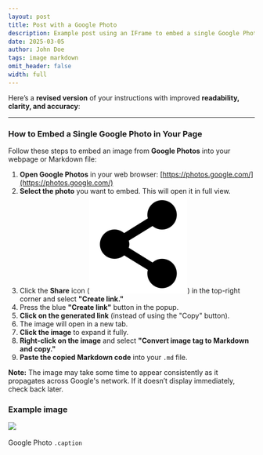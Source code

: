 ```yaml
---
layout: post
title: Post with a Google Photo
description: Example post using an IFrame to embed a single Google Photo.
date: 2025-03-05
author: John Doe
tags: image markdown
omit_header: false
width: full
---
```


Here’s a **revised version** of your instructions with improved **readability, clarity, and accuracy**:

---

### **How to Embed a Single Google Photo in Your Page**  

Follow these steps to embed an image from **Google Photos** into your webpage or Markdown file:  

1. **Open Google Photos** in your web browser: [https://photos.google.com/](https://photos.google.com/)  
2. **Select the photo** you want to embed. This will open it in full view.  
3. Click the **Share** icon (![](/static/images/share.svg)) in the top-right corner and select **"Create link."**  
4. Press the blue **"Create link"** button in the popup.  
5. **Click on the generated link** (instead of using the "Copy" button).  
6. The image will open in a new tab.  
7. **Click the image** to expand it fully.  
8. **Right-click on the image** and select **"Convert image tag to Markdown and copy."**  
9. **Paste the copied Markdown code** into your `.md` file.  

**Note:** The image may take some time to appear consistently as it propagates across Google's network. If it doesn’t display immediately, check back later. 

### Example image

![](https://lh3.googleusercontent.com/pw/AP1GczMa4R3nSACuFjsFVUSCfUvjZ6nV5X-7h_ezcbNZxHEMHPVkkt8QdI9XKjAuejKPpxQ52BCQmmqLTRKZe2Ar71U8I0KrNnJK7jtc3q9b9bFgZUA-Xbf21xRzmp2a6U67wEDTOdfuz-DANFa4fBafb9yt6A=w1580-h1185-s-no-gm?authuser=0)

Google Photo
`.caption`